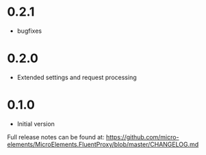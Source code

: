 # 0.2.1
- bugfixes

# 0.2.0
- Extended settings and request processing

# 0.1.0
- Initial version

Full release notes can be found at: https://github.com/micro-elements/MicroElements.FluentProxy/blob/master/CHANGELOG.md
